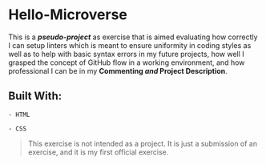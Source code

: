 # Hello-Microverse

This is a ***pseudo-project*** as exercise that is aimed evaluating how correctly I can setup linters which is meant to ensure uniformity in coding styles as well as to help with basic syntax errors in my future projects, how well I grasped the concept of GitHub flow in a working environment, and how professional I can be in my **Commenting _and_ Project Description**. 

## Built With:

    - HTML

    - CSS

> This exercise is not intended as a project. It is just a submission of an exercise, and it is my first official exercise.